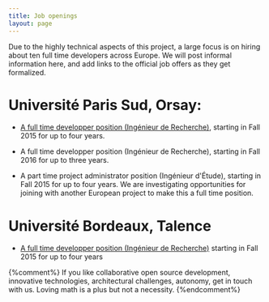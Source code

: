 ```yaml
---
title: Job openings
layout: page
---
```


Due to the highly technical aspects of this project, a large focus is
on hiring about ten full time developers across Europe. We will post
informal information here, and add links to the official job offers as
they get formalized.

# Université Paris Sud, Orsay:

- [A full time developper position (Ingénieur de Recherche)](http://opendreamkit.org/2015/05/22/developer-position-paris-sud),
  starting in Fall 2015 for up to four years.

- A full time developper position (Ingénieur de Recherche), starting
  in Fall 2016 for up to three years.

- A part time project administrator position (Ingénieur d'Étude),
  starting in Fall 2015 for up to four years. We are investigating
  opportunities for joining with another European project to make this
  a full time position.


# Université Bordeaux, Talence

- [A full time developper position (Ingénieur de Recherche)](http://opendreamkit.org/2015/05/29/developer-position-bordeaux)
  starting in Fall 2015 for up to four years

{%comment%}
If you like collaborative open source development, innovative
technologies, architectural challenges, autonomy, get in touch with
us. Loving math is a plus but not a necessity.
{%endcomment%}
